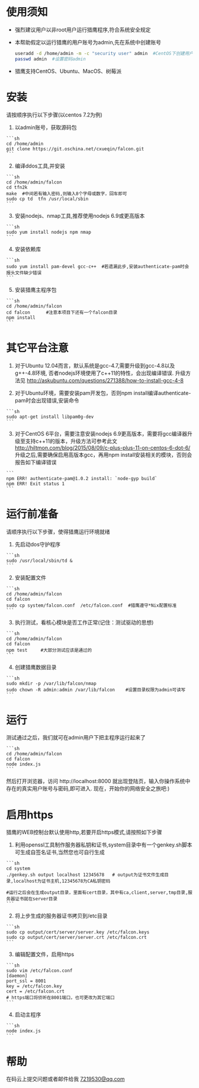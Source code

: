 使用须知
=======
  * 强烈建议用户以非root用户运行猎鹰程序,符合系统安全规定
  * 本帮助假定以运行猎鹰的用户账号为admin,先在系统中创建账号

    ```sh
    useradd -d /home/admin -m -c "security user" admin  #CentOS下创建用户
    passwd admin  #设置密码admin
    ```

  * 猎鹰支持CentOS、Ubuntu、MacOS、树莓派

安装
====================
  请按顺序执行以下步骤(以centos 7.2为例)
  1. 以admin账号，获取源码包

    ```sh
    cd /home/admin
    git clone https://git.oschina.net/cxueqin/falcon.git
    ```


  2. 编译ddos工具,并安装

    ```sh
    cd /home/admin/falcon
    cd tfn2k
    make  #中间若有输入密码,则输入8个字母或数字，回车即可
    sudo cp td  tfn /usr/local/sbin
    ```


  3. 安装nodejs、nmap工具,推荐使用nodejs 6.9或更高版本

    ```sh
    sudo yum install nodejs npm nmap
    ```


  4. 安装依赖库

    ```sh
    sudo yum install pam-devel gcc-c++  #若遗漏此步,安装authenticate-pam时会报头文件缺少错误
    ```

  5. 安装猎鹰主程序包

    ```sh
    cd /home/admin/falcon
    cd falcon      #注意本项目下还有一个falcon目录
    npm install
    ```

其它平台注意
===========
  1. 对于Ubuntu 12.04而言，默认系统是gcc-4.7,需要升级到gcc-4.8以及g++-4.8环境, 否者nodejs环境使用了c++11的特性，会出现编译错误. 升级方法见
     http://askubuntu.com/questions/271388/how-to-install-gcc-4-8

  2. 对于Ubuntu环境，需要安装pam开发包，否则npm install编译authenticate-pam时会出现错误,安装命令

    ```sh
    sudo apt-get install libpam0g-dev
    ```


  3. 对于CentOS 6平台，需要注意安装nodejs 6.9更高版本，需要将gcc编译器升级至支持c++11的版本，升级方法可参考此文
      http://hiltmon.com/blog/2015/08/09/c-plus-plus-11-on-centos-6-dot-6/
    升级之后,需要确保启用高版本gcc，再用npm install安装相关的模块，否则会报告如下编译错误

    ```
    npm ERR! authenticate-pam@1.0.2 install: `node-gyp build`
    npm ERR! Exit status 1
    ```

运行前准备
=========
  请顺序执行以下步骤，使得猎鹰运行环境就绪
  1. 先启动dos守护程序

    ```sh
    sudo /usr/local/sbin/td &
    ```


  2. 安装配置文件

    ```sh
    cd /home/admin/falcon
    cd falcon
    sudo cp system/falcon.conf  /etc/falcon.conf  #猎鹰遵守*Nix配置标准
    ```


  3. 执行测试，看核心模块是否工作正常(记住：测试驱动的思想)

    ```sh
    cd /home/admin/falcon
    cd falcon
    npm test     #大部分测试应该是通过的
    ```


  4. 创建猎鹰数据目录

    ```sh
    sudo mkdir -p /var/lib/falcon/nmap
    sudo chown -R admin:admin /var/lib/falcon    #设置目录权限为admin可读写
    ```

运行
======
  测试通过之后，我们就可在admin用户下把主程序运行起来了

    ```sh
    cd /home/admin/falcon
    cd falcon
    node index.js
    ```

  然后打开浏览器，访问 http://localhost:8000 就出现登陆页，输入你操作系统中存在的真实用户账号与密码,即可进入. 现在，开始你的网络安全之旅吧:)

启用https
==========
  猎鹰的WEB控制台默认使用http,若要开启https模式,请按照如下步骤

  1. 利用openssl工具制作服务器私钥和证书,system目录中有一个genkey.sh脚本可生成自签名证书,当然您也可自行生成

    ```sh
    cd system
    ./genkey.sh output localhost 12345678   # output为证书文件生成目录,localhost为证书主机,12345678为CA私钥密码

    #运行之后会在生成output目录，里面有cert目录，其中有ca,client,server,tmp目录,服务器证书就在server目录
    ```


  2. 将上步生成的服务器证书拷贝到/etc目录

    ```sh
    sudo cp output/cert/server/server.key /etc/falcon.keys
    sudo cp output/cert/server/server.crt /etc/falcon.crt
    ```


  3. 编辑配置文件，启用https

    ```sh
    sudo vim /etc/falcon.conf
    [daemon]
    port_ssl = 8001
    key = /etc/falcon.key
    cert = /etc/falcon.crt
    # https端口将侦听在8001端口，也可更改为其它端口
    ```


  4. 启动主程序

    ```sh
    node index.js
    ```
帮助
=======
  在码云上提交问题或者邮件给我 7219530@qq.com


